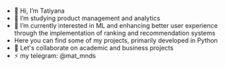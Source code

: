 - 👋 Hi, I’m Tatiyana
- 👀 I’m studying product management and analytics
- 🌱 I’m currently interested in ML and enhancing better user experience through the implementation of ranking and recommendation systems
-    Here you can find some of my projects, primarily developed in Python 
- 💞️ Let's collaborate on academic and business projects
- ⚡ my telegram: @mat_mnds 

<!---
matmnds/matmnds is a ✨ special ✨ repository because its `README.md` (this file) appears on your GitHub profile.
You can click the Preview link to take a look at your changes.
--->
